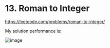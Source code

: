 # 13. Roman to Integer

https://leetcode.com/problems/roman-to-integer/

My solution performance is:

![image](https://github.com/daryoosh-hoora/leetcode.com/assets/106872770/41e69521-35ab-48f9-8ad1-b307a8e0e249)
